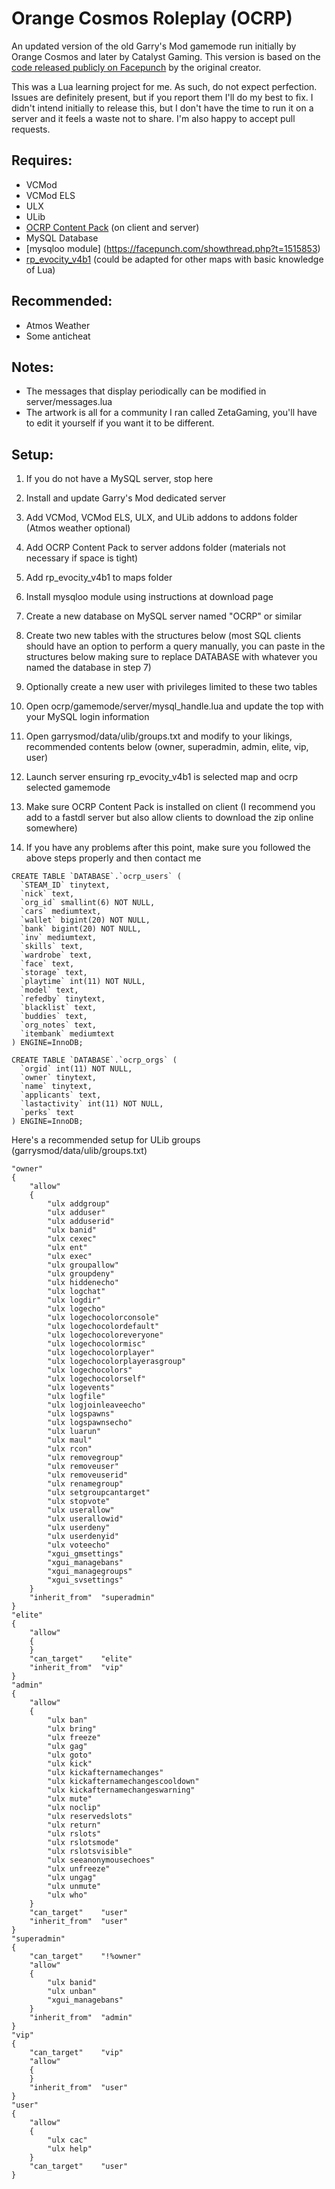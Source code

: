 # Orange Cosmos Roleplay (OCRP)
An updated version of the old Garry's Mod gamemode run initially by Orange Cosmos and later by Catalyst Gaming. This version is based on the [code released publicly on Facepunch](https://facepunch.com/showthread.php?t=1090021) by the original creator.

This was a Lua learning project for me. As such, do not expect perfection. Issues are definitely present, but if you report them I'll do my best to fix. I didn't intend initially to release this, but I don't have the time to run it on a server and it feels a waste not to share. I'm also happy to accept pull requests.

## Requires:
* VCMod
* VCMod ELS
* ULX
* ULib
* [OCRP Content Pack](http://www.mediafire.com/download/ao9qdqspov18xae/ocrp-content.zip) (on client and server)
* MySQL Database
* [mysqloo module] (https://facepunch.com/showthread.php?t=1515853)
* [rp_evocity_v4b1](http://www.mediafire.com/download/n05bdy0y1t5cabc/RP_EvoCity_v4b1.zip) (could be adapted for other maps with basic knowledge of Lua)

## Recommended:
* Atmos Weather
* Some anticheat


## Notes:
* The messages that display periodically can be modified in server/messages.lua
* The artwork is all for a community I ran called ZetaGaming, you'll have to edit it yourself if you want it to be different.

## Setup:  

1. If you do not have a MySQL server, stop here  

2. Install and update Garry's Mod dedicated server  

3. Add VCMod, VCMod ELS, ULX, and ULib addons to addons folder (Atmos weather optional)  

4. Add OCRP Content Pack to server addons folder (materials not necessary if space is tight)  

5. Add rp_evocity_v4b1 to maps folder  

6. Install mysqloo module using instructions at download page  

7. Create a new database on MySQL server named "OCRP" or similar  

8. Create two new tables with the structures below (most SQL clients should have an option to perform a query manually, you can paste in the structures below making sure to replace DATABASE with whatever you named the database in step 7)  

9. Optionally create a new user with privileges limited to these two tables  

10. Open ocrp/gamemode/server/mysql_handle.lua and update the top with your MySQL login information  

11. Open garrysmod/data/ulib/groups.txt and modify to your likings, recommended contents below (owner, superadmin, admin, elite, vip, user)  

12. Launch server ensuring rp_evocity_v4b1 is selected map and ocrp selected gamemode  

13. Make sure OCRP Content Pack is installed on client (I recommend you add to a fastdl server but also allow clients to download the zip online somewhere)

14. If you have any problems after this point, make sure you followed the above steps properly and then contact me  

```
CREATE TABLE `DATABASE`.`ocrp_users` (
  `STEAM_ID` tinytext,
  `nick` text,
  `org_id` smallint(6) NOT NULL,
  `cars` mediumtext,
  `wallet` bigint(20) NOT NULL,
  `bank` bigint(20) NOT NULL,
  `inv` mediumtext,
  `skills` text,
  `wardrobe` text,
  `face` text,
  `storage` text,
  `playtime` int(11) NOT NULL,
  `model` text,
  `refedby` tinytext,
  `blacklist` text,
  `buddies` text,
  `org_notes` text,
  `itembank` mediumtext
) ENGINE=InnoDB;
```
```
CREATE TABLE `DATABASE`.`ocrp_orgs` (
  `orgid` int(11) NOT NULL,
  `owner` tinytext,
  `name` tinytext,
  `applicants` text,
  `lastactivity` int(11) NOT NULL,
  `perks` text
) ENGINE=InnoDB;
```

Here's a recommended setup for ULib groups (garrysmod/data/ulib/groups.txt)
```
"owner"	
{
	"allow"	
	{
		"ulx addgroup"
		"ulx adduser"
		"ulx adduserid"
		"ulx banid"
		"ulx cexec"
		"ulx ent"
		"ulx exec"
		"ulx groupallow"
		"ulx groupdeny"
		"ulx hiddenecho"
		"ulx logchat"
		"ulx logdir"
		"ulx logecho"
		"ulx logechocolorconsole"
		"ulx logechocolordefault"
		"ulx logechocoloreveryone"
		"ulx logechocolormisc"
		"ulx logechocolorplayer"
		"ulx logechocolorplayerasgroup"
		"ulx logechocolors"
		"ulx logechocolorself"
		"ulx logevents"
		"ulx logfile"
		"ulx logjoinleaveecho"
		"ulx logspawns"
		"ulx logspawnsecho"
		"ulx luarun"
		"ulx maul"
		"ulx rcon"
		"ulx removegroup"
		"ulx removeuser"
		"ulx removeuserid"
		"ulx renamegroup"
		"ulx setgroupcantarget"
		"ulx stopvote"
		"ulx userallow"
		"ulx userallowid"
		"ulx userdeny"
		"ulx userdenyid"
		"ulx voteecho"
		"xgui_gmsettings"
		"xgui_managebans"
		"xgui_managegroups"
		"xgui_svsettings"
	}
	"inherit_from"	"superadmin"
}
"elite"	
{
	"allow"	
	{
	}
	"can_target"	"elite"
	"inherit_from"	"vip"
}
"admin"	
{
	"allow"	
	{
		"ulx ban"
		"ulx bring"
		"ulx freeze"
		"ulx gag"
		"ulx goto"
		"ulx kick"
		"ulx kickafternamechanges"
		"ulx kickafternamechangescooldown"
		"ulx kickafternamechangeswarning"
		"ulx mute"
		"ulx noclip"
		"ulx reservedslots"
		"ulx return"
		"ulx rslots"
		"ulx rslotsmode"
		"ulx rslotsvisible"
		"ulx seeanonymousechoes"
		"ulx unfreeze"
		"ulx ungag"
		"ulx unmute"
		"ulx who"
	}
	"can_target"	"user"
	"inherit_from"	"user"
}
"superadmin"	
{
	"can_target"	"!%owner"
	"allow"	
	{
		"ulx banid"
		"ulx unban"
		"xgui_managebans"
	}
	"inherit_from"	"admin"
}
"vip"	
{
	"can_target"	"vip"
	"allow"	
	{
	}
	"inherit_from"	"user"
}
"user"	
{
	"allow"	
	{
		"ulx cac"
		"ulx help"
	}
	"can_target"	"user"
}
```
